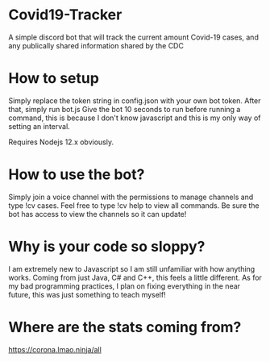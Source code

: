 # Covid19-Tracker
A simple discord bot that will track the current amount Covid-19 cases, and any publically shared information shared by the CDC

# How to setup
Simply replace the token string in config.json with your own bot token. After that, simply run bot.js
Give the bot 10 seconds to run before running a command, this is because I don't know javascript and this is my only way of setting an interval.

Requires Nodejs 12.x obviously.

# How to use the bot?
Simply join a voice channel with the permissions to manage channels and type !cv cases.
Feel free to type !cv help to view all commands.
Be sure the bot has access to view the channels so it can update!

# Why is your code so sloppy? 
I am extremely new to Javascript so I am still unfamiliar with how anything works. Coming from just Java, C# and C++, this feels a little different. As for my bad programming practices, I plan on fixing everything in the near future, this was just something to teach myself!

# Where are the stats coming from?
https://corona.lmao.ninja/all
